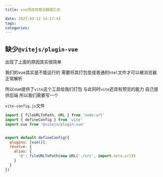 ```yaml
---
title: vue项目的常见报错汇总

date: 2023-03-12 14:17:43
tags:
categories:
---
```




## 缺少`@vitejs/plugin-vue`

出现了上面的原因其实很简单

我们的vue其实是不能运行的 需要将其打包变成普通的`html`文件才可以被浏览器正常解析 

所以vue提供了`vite`这个工具给我们打包 与此同时`vite`还具有预览的能力 自己提供后端 所以我们需要写一个

`vite-config.js`文件

```js
import { fileURLToPath, URL } from 'node:url'
import { defineConfig } from 'vite'
import vue from '@vitejs/plugin-vue'


export default defineConfig({
  plugins: [vue()],
  resolve: {
    alias: {
      '@': fileURLToPath(new URL('./src', import.meta.url))
    }
  }
})

```

